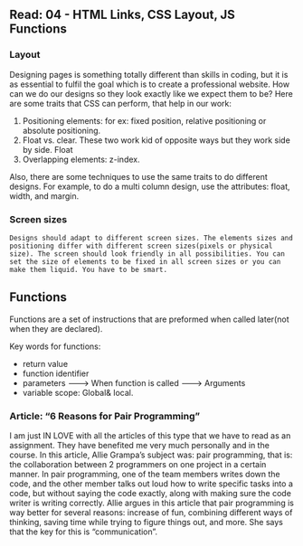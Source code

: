 ## Read: 04 - HTML Links, CSS Layout, JS Functions

### Layout

Designing pages is something totally different than skills in coding, but it is as essential to fulfil the goal which is to create a professional website. 
How can we do our designs so they look exactly like we expect them to be? Here are some traits that CSS can perform, that help in our work:

1.	Positioning elements: for ex: fixed position, relative positioning or absolute positioning.  
2.	Float vs. clear. These two work kid of opposite ways but they work side by side. Float 
3.	Overlapping elements: z-index.

Also, there are some techniques to use the same traits to do different designs. 
For example, to do a multi column design, use the attributes: float, width, and margin. 

### Screen sizes

	Designs should adapt to different screen sizes. The elements sizes and positioning differ with different screen sizes(pixels or physical size). The screen should look friendly in all possibilities. You can set the size of elements to be fixed in all screen sizes or you can make them liquid. You have to be smart. 

## Functions

Functions are a set of instructions that are preformed when called later(not when they are declared). 

Key words for functions: 
+ return value
+ function identifier
+ parameters ---> When function is called ---> Arguments
+ variable scope: Global& local.

### Article: “6 Reasons for Pair Programming”

I am just IN LOVE with all the articles of this type that we have to read as an assignment. 
They have benefited me very much personally and in the course.
In this article, Allie Grampa’s subject was: pair programming, that is: the collaboration between 2 programmers on one project in a certain manner. In pair programming, one of the team members writes down the code, and the other member talks out loud how to write specific tasks into a code, but without saying the code exactly, along with making sure the code writer is writing correctly. Allie argues in this article that pair programming is way better for several reasons: increase of fun, combining different ways of thinking, saving time while trying to figure things out, and more. She says that the key for this is “communication”.
